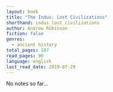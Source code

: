 ```yaml
---
layout: book
title: "The Indus: Lost Civilizations"
shorthand: indus_lost_civilizations
author: Andrew Robinson
fiction: false
genres:
  - ancient history
total_pages: 187
read_pages: 90
language: english
last_read_date: 2019-07-29
---
```

No notes so far...
